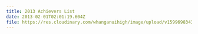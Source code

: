 ```yaml
---
title: 2013 Achievers List
date: 2013-02-01T02:01:19.604Z
file: https://res.cloudinary.com/whanganuihigh/image/upload/v1599698343/Achievers/2013_ACHIEVERS_LIST.pdf
---
```

